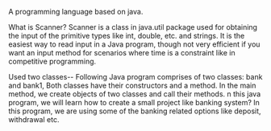 A programming language based on java.

What is Scanner? 
Scanner is a class in java.util package used for obtaining the input of the primitive types like int, double, etc. and strings. It is the easiest way to read input in a Java program, though not very efficient if you want an input method for scenarios where time is a constraint like in competitive programming.

Used two classes--
Following Java program comprises of two classes: bank and bank1, Both classes have their constructors and a method. In the main method, we create objects of two classes and call their methods.
n this java program, we will learn how to create a small project like banking system? In this program, we are using some of the banking related options like deposit, withdrawal etc.
